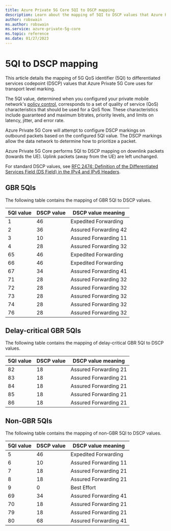 ```yaml
---
title: Azure Private 5G Core 5QI to DSCP mapping
description: Learn about the mapping of 5QI to DSCP values that Azure Private 5G Core uses for transport level marking.
author: robswain
ms.author: robswain
ms.service: azure-private-5g-core
ms.topic: reference
ms.date: 01/27/2023
---
```


# 5QI to DSCP mapping

This article details the mapping of 5G QoS identifier (5QI) to differentiated services codepoint (DSCP) values that Azure Private 5G Core uses for transport level marking.

The 5QI value, determined when you configured your private mobile network's [policy control](policy-control.md), corresponds to a set of quality of service (QoS) characteristics that should be used for a QoS flow. These characteristics include guaranteed and maximum bitrates, priority levels, and limits on latency, jitter, and error rate.

Azure Private 5G Core will attempt to configure DSCP markings on outbound packets based on the configured 5QI value. The DSCP markings allow the data network to determine how to prioritize a packet.

Azure Private 5G Core performs 5QI to DSCP mapping on downlink packets (towards the UE). Uplink packets (away from the UE) are left unchanged.

For standard DSCP values, see [RFC 2474: Definition of the Differentiated Services Field (DS Field) in the IPv4 and IPv6 Headers](https://www.rfc-editor.org/rfc/rfc2474).

## GBR 5QIs

The following table contains the mapping of GBR 5QI to DSCP values.

| 5QI value | DSCP value | DSCP value meaning |
|--|--|--|
| 1 | 46 | Expedited Forwarding |
| 2 | 36 | Assured Forwarding 42 |
| 3 | 10 | Assured Forwarding 11 |
| 4 | 28 | Assured Forwarding 32 |
| 65 | 46 | Expedited Forwarding |
| 66 | 46 | Expedited Forwarding |
| 67 | 34 | Assured Forwarding 41 |
| 71 | 28 | Assured Forwarding 32 |
| 72 | 28 | Assured Forwarding 32 |
| 73 | 28 | Assured Forwarding 32 |
| 74 | 28 | Assured Forwarding 32 |
| 76 | 28 | Assured Forwarding 32 |

## Delay-critical GBR 5QIs

The following table contains the mapping of delay-critical GBR 5QI to DSCP values.

| 5QI value | DSCP value | DSCP value meaning |
|--|--|--|
| 82 | 18 | Assured Forwarding 21 |
| 83 | 18 | Assured Forwarding 21 |
| 84 | 18 | Assured Forwarding 21 |
| 85 | 18 | Assured Forwarding 21 |
| 86 | 18 | Assured Forwarding 21 |

## Non-GBR 5QIs

The following table contains the mapping of non-GBR 5QI to DSCP values.

| 5QI value | DSCP value | DSCP value meaning |
|--|--|--|
| 5 | 46 | Expedited Forwarding |
| 6 | 10 | Assured Forwarding 11 |
| 7 | 18 | Assured Forwarding 21 |
| 8 | 18 | Assured Forwarding 21 |
| 9 | 0 | Best Effort | 
| 69 | 34 | Assured Forwarding 41 |
| 70 | 18 | Assured Forwarding 21 |
| 79 | 18 | Assured Forwarding 21 |
| 80 | 68 | Assured Forwarding 41 |
